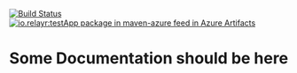 [![Build Status](https://dev.azure.com/marcinrejdych/Azure%20Devops%20Usage%20POC/_apis/build/status/Master%20Pipeline?branchName=master)](https://dev.azure.com/marcinrejdych/Azure%20Devops%20Usage%20POC/_build/latest?definitionId=2&branchName=master)  [![io.relayr:testApp package in maven-azure feed in Azure Artifacts](https://feeds.dev.azure.com/marcinrejdych/cff860a1-81a4-4215-a685-c462f3c21017/_apis/public/Packaging/Feeds/a62d1d57-2672-4d72-b9a0-ec92d2fc8179/Packages/10e1feed-1d37-4ff1-9930-eee8d12a38b0/Badge)](https://dev.azure.com/marcinrejdych/Azure%20Devops%20Usage%20POC/_packaging?_a=package&feed=a62d1d57-2672-4d72-b9a0-ec92d2fc8179&package=10e1feed-1d37-4ff1-9930-eee8d12a38b0&preferRelease=true)

# Some Documentation should be here